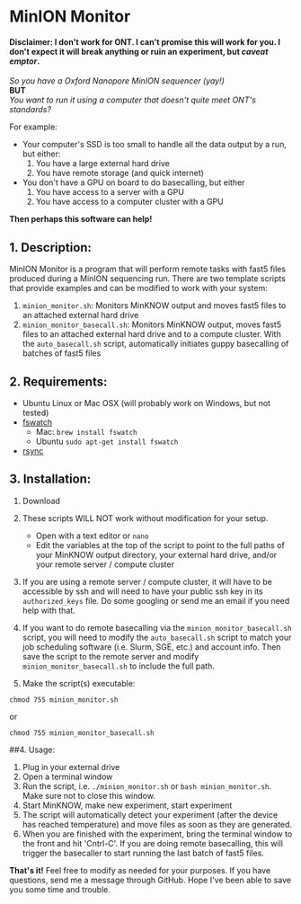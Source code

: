 # MinION Monitor

#### Disclaimer: I don't work for ONT. I can't promise this will work for you. I don't expect it will break anything or ruin an experiment, but *caveat emptor*.

*So you have a Oxford Nanopore MinION sequencer (yay!)*  
**BUT**  
*You want to run it using a computer that doesn't quite meet ONT's standards?*  

For example:
  
* Your computer's SSD is too small to handle all the data output by a run, but either:
	1. You have a large external hard drive
	2. You have remote storage (and quick internet)
* You don't have a GPU on board to do basecalling, but either
	1. You have access to a server with a GPU 
	2. You have access to a computer cluster with a GPU

**Then perhaps this software can help!**

## 1. Description:
MinION Monitor is a program that will perform remote tasks with fast5 files produced during a MinION sequencing run. There are two template scripts that provide examples and can be modified to work with your system:
  
1. `minion_monitor.sh`: Monitors MinKNOW output and moves fast5 files to an attached external hard drive
2. `minion_monitor_basecall.sh`: Monitors MinKNOW output, moves fast5 files to an attached external hard drive and to a compute cluster. With the `auto_basecall.sh` script, automatically initiates guppy basecalling of batches of fast5 files

## 2. Requirements:

* Ubuntu Linux or Mac OSX (will probably work on Windows, but not tested)
* [fswatch](https://github.com/emcrisostomo/fswatch)
	* Mac: `brew install fswatch`
	* Ubuntu `sudo apt-get install fswatch`
* [rsync](https://rsync.samba.org)

## 3. Installation:
1. Download
2. These scripts WILL NOT work without modification for your setup. 

	* Open with a text editor or `nano` 
	* Edit the variables at the top of the script to point to the full paths of your MinKNOW output directory, your external hard drive, and/or your remote server / compute cluster
3. If you are using a remote server / compute cluster, it will have to be accessible by ssh and will need to have your public ssh key in its `authorized_keys` file. Do some googling or send me an email if you need help with that.
4. If you want to do remote basecalling via the `minion_monitor_basecall.sh` script, you will need to modify the `auto_basecall.sh` script to match your job scheduling software (i.e. Slurm, SGE, etc.) and account info. Then save the script to the remote server and modify `minion_monitor_basecall.sh` to include the full path.
5. Make the script(s) executable:  
```
chmod 755 minion_monitor.sh
```  
or  
```
chmod 755 minion_monitor_basecall.sh
```

##4. Usage:
1. Plug in your external drive
2. Open a terminal window
3. Run the script, i.e. `./minion_monitor.sh` or `bash minion_monitor.sh`. Make sure not to close this window.
4. Start MinKNOW, make new experiment, start experiment
5. The script will automatically detect your experiment (after the device has reached temperature) and move files as soon as they are generated. 
6. When you are finished with the experiment, bring the terminal window to the front and hit 'Cntrl-C'. If you are doing remote basecalling, this will trigger the basecaller to start running the last batch of fast5 files.

**That's it!** Feel free to modify as needed for your purposes. If you have questions, send me a message through GitHub. Hope I've been able to save you some time and trouble. 
 
